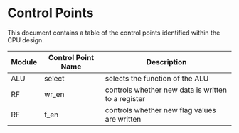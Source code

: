 # Control Points 
This document contains a table of the control points identified within the 
CPU design.

| Module | Control Point Name  | Description |
| --------------- | --------------- | --------------- |
| ALU | select | selects the function of the ALU |
| RF | wr_en | controls whether new data is written to a register |
| RF | f_en | controls whether new flag values are written |


